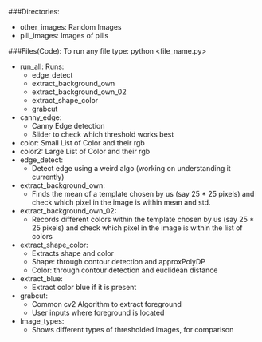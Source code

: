###Directories:
* other_images: Random Images
* pill_images: Images of pills 

###Files(Code):
To run any file type: python <file_name.py> <imagepath>

* run_all: Runs:
    * edge_detect
    * extract_background_own
    * extract_background_own_02
    * extract_shape_color
    * grabcut
* canny_edge: 
    * Canny Edge detection 
    * Slider to check which threshold works best 
* color: Small List of Color and their rgb
* color2: Large List of Color and their rgb
* edge_detect: 
    * Detect edge using a weird algo (working on understanding it currently)
* extract_background_own:
    * Finds the mean of a template chosen by us (say 25 * 25 pixels) and check which pixel in the image is within mean and std.
* extract_background_own_02:
    * Records different colors within the template chosen by us (say 25 * 25 pixels) and check which pixel in the image is within the list of colors
* extract_shape_color:
    * Extracts shape and color
    * Shape: through contour detection and approxPolyDP
    * Color: through contour detection and euclidean distance
* extract_blue: 
    * Extract color blue if it is present
* grabcut:
    * Common cv2 Algorithm to extract foreground
    * User inputs where foreground is located
* Image_types:
    * Shows different types of thresholded images, for comparison

